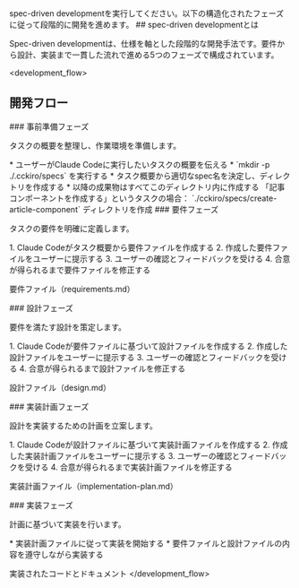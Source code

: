 <instructions>
spec-driven developmentを実行してください。以下の構造化されたフェーズに従って段階的に開発を進めます。
</instructions>

<methodology>
## spec-driven developmentとは

Spec-driven developmentは、仕様を軸とした段階的な開発手法です。要件から設計、実装まで一貫した流れで進める5つのフェーズで構成されています。
</methodology>

<development_flow>
## 開発フロー

<phase name="preparation" number="1">
### 事前準備フェーズ

<objective>タスクの概要を整理し、作業環境を準備します。</objective>

<tasks>
* ユーザーがClaude Codeに実行したいタスクの概要を伝える
* `mkdir -p ./.cckiro/specs` を実行する
* タスク概要から適切なspec名を決定し、ディレクトリを作成する
* 以降の成果物はすべてこのディレクトリ内に作成する
</tasks>

<example>
「記事コンポーネントを作成する」というタスクの場合：
`./cckiro/specs/create-article-component` ディレクトリを作成
</example>
</phase>

<phase name="requirements" number="2">
### 要件フェーズ

<objective>タスクの要件を明確に定義します。</objective>

<workflow>
1. Claude Codeがタスク概要から要件ファイルを作成する
2. 作成した要件ファイルをユーザーに提示する
3. ユーザーの確認とフィードバックを受ける
4. 合意が得られるまで要件ファイルを修正する
</workflow>

<deliverable>要件ファイル（requirements.md）</deliverable>
</phase>

<phase name="design" number="3">
### 設計フェーズ

<objective>要件を満たす設計を策定します。</objective>

<workflow>
1. Claude Codeが要件ファイルに基づいて設計ファイルを作成する
2. 作成した設計ファイルをユーザーに提示する
3. ユーザーの確認とフィードバックを受ける
4. 合意が得られるまで設計ファイルを修正する
</workflow>

<deliverable>設計ファイル（design.md）</deliverable>
</phase>

<phase name="implementation_plan" number="4">
### 実装計画フェーズ

<objective>設計を実装するための計画を立案します。</objective>

<workflow>
1. Claude Codeが設計ファイルに基づいて実装計画ファイルを作成する
2. 作成した実装計画ファイルをユーザーに提示する
3. ユーザーの確認とフィードバックを受ける
4. 合意が得られるまで実装計画ファイルを修正する
</workflow>

<deliverable>実装計画ファイル（implementation-plan.md）</deliverable>
</phase>

<phase name="implementation" number="5">
### 実装フェーズ

<objective>計画に基づいて実装を行います。</objective>

<constraints>
* 実装計画ファイルに従って実装を開始する
* 要件ファイルと設計ファイルの内容を遵守しながら実装する
</constraints>

<deliverable>実装されたコードとドキュメント</deliverable>
</phase>
</development_flow>
